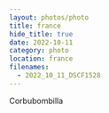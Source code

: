 ```yaml
---
layout: photos/photo
title: france
hide_title: true
date: 2022-10-11
category: photo
location: france
filenames:
  - 2022_10_11_DSCF1528
---
```


Corbubombilla
